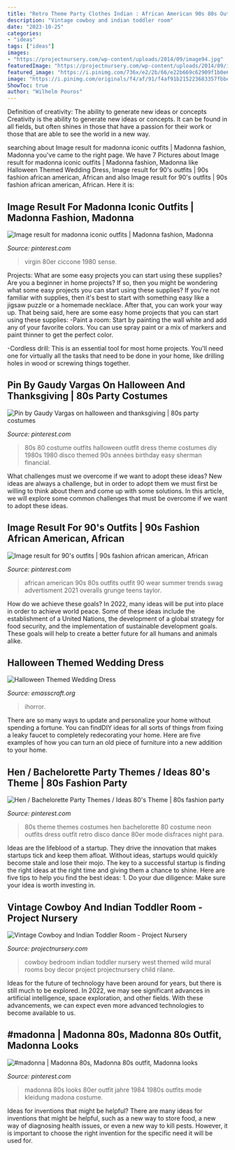 ```yaml
---
title: "Retro Theme Party Clothes Indian : African American 90s 80s Outfits Outfit 90 Wear Summer Trends Swag Advertisment 2021 Overalls Grunge Teens Taylor"
description: "Vintage cowboy and indian toddler room"
date: "2023-10-25"
categories:
- "ideas"
tags: ["ideas"]
images:
- "https://projectnursery.com/wp-content/uploads/2014/09/image94.jpg"
featuredImage: "https://projectnursery.com/wp-content/uploads/2014/09/image94.jpg"
featured_image: "https://i.pinimg.com/736x/e2/2b/66/e22b669c62909f1b0e67493690570587--madonna-s-s-fashion.jpg"
image: "https://i.pinimg.com/originals/f4/af/91/f4af91b215223683357fbbebc32bb804.jpg"
ShowToc: true
author: "Wilhelm Pouros"
---
```



Definition of creativity: The ability to generate new ideas or concepts
Creativity is the ability to generate new ideas or concepts. It can be found in all fields, but often shines in those that have a passion for their work or those that are able to see the world in a new way.

	

		
searching about Image result for madonna iconic outfits | Madonna fashion, Madonna you've came to the right page. We have 7 Pictures about Image result for madonna iconic outfits | Madonna fashion, Madonna like Halloween Themed Wedding Dress, Image result for 90&#039;s outfits | 90s fashion african american, African and also Image result for 90&#039;s outfits | 90s fashion african american, African. Here it is:
		
    
## Image Result For Madonna Iconic Outfits | Madonna Fashion, Madonna

<img loading=lazy src="https://i.pinimg.com/originals/16/6c/12/166c12f4a1867a0083fc3908efc93670.jpg" onerror="this.onerror=null;this.src='https://tse1.mm.bing.net/th?id=OIP.pEF1G_Q3PmH23xvyYeUIcgHaLF&amp;pid=15.1';" alt="Image result for madonna iconic outfits | Madonna fashion, Madonna">

_Source: pinterest.com_

>virgin 80er ciccone 1980 sense. 

	

Projects: What are some easy projects you can start using these supplies?
Are you a beginner in home projects? If so, then you might be wondering what some easy projects you can start using these supplies? If you're not familiar with supplies, then it's best to start with something easy like a jigsaw puzzle or a homemade necklace. After that, you can work your way up. That being said, here are some easy home projects that you can start using these supplies: 
-Paint a room: Start by painting the wall white and add any of your favorite colors. You can use spray paint or a mix of markers and paint thinner to get the perfect color. 

-Cordless drill: This is an essential tool for most home projects. You'll need one for virtually all the tasks that need to be done in your home, like drilling holes in wood or screwing things together.

    
## Pin By Gaudy Vargas On Halloween And Thanksgiving | 80s Party Costumes

<img loading=lazy src="https://i.pinimg.com/originals/ba/5b/8c/ba5b8ce330ce64fbd1d9a0370e0961c1.jpg" onerror="this.onerror=null;this.src='https://tse1.mm.bing.net/th?id=OIP.iSXZupyMwCltA-zdv4z3SQHaJ3&amp;pid=15.1';" alt="Pin by Gaudy Vargas on halloween and thanksgiving | 80s party costumes">

_Source: pinterest.com_

>80s 80 costume outfits halloween outfit dress theme costumes diy 1980s 1980 disco themed 90s années birthday easy sherman financial. 

	

What challenges must we overcome if we want to adopt these ideas?
New ideas are always a challenge, but in order to adopt them we must first be willing to think about them and come up with some solutions. In this article, we will explore some common challenges that must be overcome if we want to adopt these ideas.

    
## Image Result For 90&#039;s Outfits | 90s Fashion African American, African

<img loading=lazy src="https://i.pinimg.com/originals/f4/af/91/f4af91b215223683357fbbebc32bb804.jpg" onerror="this.onerror=null;this.src='https://tse4.mm.bing.net/th?id=OIP.sgeLVshNPAxRScDYhThyGwHaJ4&amp;pid=15.1';" alt="Image result for 90&#039;s outfits | 90s fashion african american, African">

_Source: pinterest.com_

>african american 90s 80s outfits outfit 90 wear summer trends swag advertisment 2021 overalls grunge teens taylor. 

	

How do we achieve these goals?
In 2022, many ideas will be put into place in order to achieve world peace. Some of these ideas include the establishment of a United Nations, the development of a global strategy for food security, and the implementation of sustainable development goals. These goals will help to create a better future for all humans and animals alike.

    
## Halloween Themed Wedding Dress

<img loading=lazy src="https://www.emasscraft.org/wp-content/uploads/2017/05/graveyard_shift_halloween_wedding_dress_1.jpg" onerror="this.onerror=null;this.src='https://tse2.mm.bing.net/th?id=OIP.dlRS5GkQQR3CifgjMwTLLQHaJ4&amp;pid=15.1';" alt="Halloween Themed Wedding Dress">

_Source: emasscraft.org_

>ihorror. 

	

There are so many ways to update and personalize your home without spending a fortune. You can findDIY ideas for all sorts of things from fixing a leaky faucet to completely redecorating your home. Here are five examples of how you can turn an old piece of furniture into a new addition to your home.

    
## Hen / Bachelorette Party Themes / Ideas 80&#039;s Theme | 80s Fashion Party

<img loading=lazy src="https://i.pinimg.com/736x/64/d0/ed/64d0ed843613ea79e7dcaa0690c94307--bachelorette-party-themes-s-theme.jpg" onerror="this.onerror=null;this.src='https://tse2.mm.bing.net/th?id=OIP.EDEmxM-R0GkLnz2TVH9VFAHaGI&amp;pid=15.1';" alt="Hen / Bachelorette Party Themes / Ideas 80&#039;s Theme | 80s fashion party">

_Source: pinterest.com_

>80s theme themes costumes hen bachelorette 80 costume neon outfits dress outfit retro disco dance 80er mode disfraces night para. 

	

Ideas are the lifeblood of a startup. They drive the innovation that makes startups tick and keep them afloat. Without ideas, startups would quickly become stale and lose their mojo. The key to a successful startup is finding the right ideas at the right time and giving them a chance to shine. Here are five tips to help you find the best ideas: 1. Do your due diligence: Make sure your idea is worth investing in.

    
## Vintage Cowboy And Indian Toddler Room - Project Nursery

<img loading=lazy src="https://projectnursery.com/wp-content/uploads/2014/09/image94.jpg" onerror="this.onerror=null;this.src='https://tse4.mm.bing.net/th?id=OIP.gENyVQ8YXLwChBOZVFZPZwHaFj&amp;pid=15.1';" alt="Vintage Cowboy and Indian Toddler Room - Project Nursery">

_Source: projectnursery.com_

>cowboy bedroom indian toddler nursery west themed wild mural rooms boy decor project projectnursery child rilane. 

	

Ideas for the future of technology have been around for years, but there is still much to be explored. In 2022, we may see significant advances in artificial intelligence, space exploration, and other fields. With these advancements, we can expect even more advanced technologies to become available to us.

    
## #madonna | Madonna 80s, Madonna 80s Outfit, Madonna Looks

<img loading=lazy src="https://i.pinimg.com/736x/e2/2b/66/e22b669c62909f1b0e67493690570587--madonna-s-s-fashion.jpg" onerror="this.onerror=null;this.src='https://tse3.mm.bing.net/th?id=OIP.mtcTd9Oyll9t5j5lIqRqCAHaMI&amp;pid=15.1';" alt="#madonna | Madonna 80s, Madonna 80s outfit, Madonna looks">

_Source: pinterest.com_

>madonna 80s looks 80er outfit jahre 1984 1980s outfits mode kleidung madona costume. 

	

Ideas for inventions that might be helpful?
There are many ideas for inventions that might be helpful, such as a new way to store food, a new way of diagnosing health issues, or even a new way to kill pests. However, it is important to choose the right invention for the specific need it will be used for.


